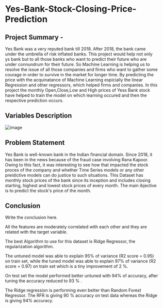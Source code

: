 # Yes-Bank-Stock-Closing-Price-Prediction
## Project Summary -
Yes Bank was a very reputed bank till 2018. After 2018, the bank came under the umbrella of risk inflated banks. This project would help not only ys bank but to all those banks who want to predict their future who are under connundrum for their future. So Machine Learning is helping us to resolve the issue of all those companies and firms who want to gather some courage in order to survive in the market for longer time.
By predicting the price with the acquinatance of Machine Learning espicially the linear Regression and other regressors, which helped firms and companies.
In this project the monthly Open,Close,Low and High prices of Yess Bank stock have helped to train the model on which learning occured and then the respective prediction occurs.

## Variables Description
![image](https://user-images.githubusercontent.com/122529968/229983233-e69f98e3-17f8-43e5-9cbb-f205cd098161.png)

## Problem Statement
Yes Bank is well-known bank in the Indian financial domain. Since 2018, it has been in the news because of the fraud case involving Rana Kapoor. Owing to this fact, it was interesting to see how that impacted the stock proces of the company and whether Time Series models or any other preidictive models can do justice to such situations. This Dataset has monthly stock prices of the bank since its inception and includes closing starting, highest and lowest stock prices of every month. The main ibjective is to predict the stock's price of the month.

## Conclusion
Write the conclusion here.

All the features are moderately correlated with each other and they are related with the target variable.

The best Algorithm to use for this dataset is Ridge Regressor, the regularization algorithm.

The untuned model was able to explain 95% of variance (R2 score = 0.95) on train set, while the tuned model was able to explain 97% of variance (R2 score = 0.97) on train set which is a tiny improvement of 2 %.

On test set the model performed better untuned with 94% of accuracy, after tuning the accuracy reduced to 93 % .

The Ridge regression is performing even better than Random Forest Regressor. The RFR is giving 90 % accuracy on test data whereas the Ridge is giving 94% accuracy.
